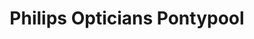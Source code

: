 ---
title: "Philips Opticians Pontypool"
url: /pontypool/philips-opticians-pontypool/
shop: Optiker
---